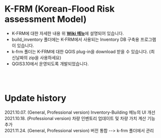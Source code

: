# K-FRM (Korean-Flood Risk assessment Model)
* K-FRM에 대한 자세한 내용 위 [**Wiki 메뉴**](https://github.com/floodmodel/K-FRM/wiki)에 설명되어 있습니다.
* build_inventory 폴더에는 K-FRM에서 사용되는 Inventory DB 구축용 프로그램이 있습니다.
* k-frm 폴더는 K-FRM에 대한 QGIS plug-in을 download 받을 수 있습니다.  (최신날짜의 zip을 사용하세요) 
* QGIS3.10에서 운영되도록 개발되었습니다.


<br/><br/>

# Update history
2021.10.07. (General, Professional version) Inventory-Building 메뉴의 UI 개선 <br/>
2021.10.18. (Professional version) 차량 인벤토리 업데이트 및 차량 가치 계산 기능 추가 <br/>
2021.11.24. (General, Professional version) 버전 통합 -->  k-frm 폴더에서 관리 <br/>

